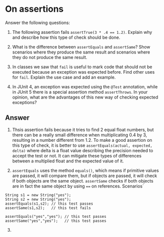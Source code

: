 # On assertions

Answer the following questions:

1. The following assertion fails `assertTrue(3 * .4 == 1.2)`. Explain why and describe how this type of check should be done.

2. What is the difference between `assertEquals` and `assertSame`? Show scenarios where they produce the same result and scenarios where they do not produce the same result.

3. In classes we saw that `fail` is useful to mark code that should not be executed because an exception was expected before. Find other uses for `fail`. Explain the use case and add an example.

4. In JUnit 4, an exception was expected using the `@Test` annotation, while in JUnit 5 there is a special assertion method `assertThrows`. In your opinion, what are the advantages of this new way of checking expected exceptions?

## Answer

1. Thsis assertion fails because it tries to find 2 equal float numbers, but there can be a really small difference when multiplicating 0.4 by 3, resulting in a number different from 1.2. To make a good assertion on this type of check, it is better to use `assertEquals(actual, expected, delta)` where delta is a float value describing the precision needed to accept the test or not. It can mitigate these types of differences between a multiplied float and the expected value of it.

2. `assertEquals` uses the method `equals()`, which means if primitive values are passed, it will compare them, but if objects are passed, it will check if both objects are the same object. `assertSame` checks if both objects are in fact the same object by using `==` on references. 
Scenarios`
```
String s1 = new String("yes");
String s2 = new String("yes");
assertEquals(s1,s2); // this test passes
assertSame(s1,s2);   // this test fails

assertEquals("yes","yes"); // this test passes
assertSame("yes","yes");   // this test passes
```

3. 

